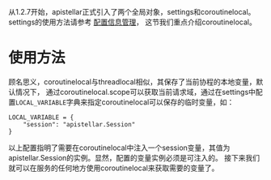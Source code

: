 从1.2.7开始，apistellar正式引入了两个全局对象，settings和coroutinelocal。
settings的使用方法请参考
[配置信息管理](https://github.com/ShichaoMa/apistellar/blob/master/docs/apistellar.wiki/配置信息管理.md)，
这节我们重点介绍coroutinelocal。

# 使用方法
顾名思义，coroutinelocal与threadlocal相似，其保存了当前协程的本地变量，默认情况下，
通过coroutinelocal.scope可以获取当前请求域，通过在settings中配置`LOCAL_VARIABLE`字典来指定coroutinelocal可以保存的临时变量，如：
```
LOCAL_VARIABLE = {
    "session": "apistellar.Session"
}
```
以上配置指明了需要在coroutinelocal中注入一个session变量，其值为apistellar.Session的实例。显然，配置的变量实例必须是可注入的。
接下来我们就可以在服务的任何地方使用coroutinelocal来获取需要的变量了。